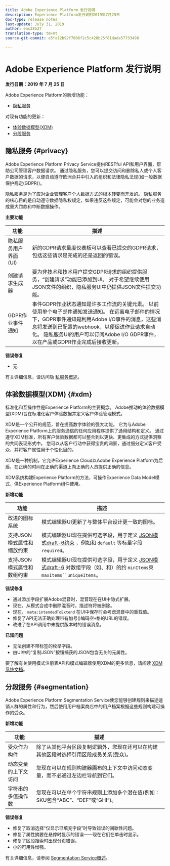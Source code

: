 ```yaml
---
title: Adobe Experience Platform 发行说明
description: Experience Platform发行说明2019年7月25日
doc-type: release notes
last-update: July 31, 2019
author: ens28527
translation-type: tm+mt
source-git-commit: e5fa12b92f7006f2c5c428b25f81dade57733498

---
```



# Adobe Experience Platform 发行说明

**发行日期：2019 年 7 月 25 日**

Adobe Experience Platform的新增功能：

* [隐私服务](#privacy)

对现有功能的更新：

* [体验数据模型(XDM)](#xdm)
* [分段服务](#segmentation)

## 隐私服务 {#privacy}

Adobe Experience Platform Privacy Service提供RESTful API和用户界面，帮助公司管理客户数据请求。 通过隐私服务，您可以提交访问和删除私人或个人客户数据的请求，以便自动遵守欧洲合并中引入的组织和法律隐私法规(如一般数据保护规定(GDPR))。

隐私服务是为了应对企业管理客户个人数据方式的根本转变而开发的。 隐私服务的核心目的是自动遵守数据隐私权规定，如果违反这些规定，可能会对您的业务造成重大罚款和中断数据操作。

**主要功能**

| 功能 | 描述 |
|---|---|
| 隐私服务用户界面(UI) | 新的GDPR请求量度仪表板可以查看已提交的GDPR请求，包括这些请求是完成的还是返回的错误。 |
| 创建请求生成器 | 要为非技术和技术用户提交GDPR请求的组织提供服务，“创建请求”功能已添加到UI。 对于希望继续使用JSON文件的组织，隐私服务UI中仍提供JSON文件提交功能。 |
| GDPR作业事件通知 | 事件GDPR作业状态通知是许多工作流的关键元素。 以前使用单个电子邮件通知发送通知。 在远离电子邮件的情况下，GDPR事件通知是利用Adobe I/O事件的消息，这些消息将发送到已配置的webhook，以便促进作业请求自动化。 隐私服务UI的用户可以订阅Adobe I/O GDPR事件，以在产品或GDPR作业完成后接收更新。 |

**错误修复**

* 无.

有关详细信息，请访问隐 [私服务概述](../../privacy-service/home.md)。

## 体验数据模型(XDM) {#xdm}

标准化和互操作性是Experience Platform的主要概念。 Adobe推动的体验数据模型(XDM)旨在标准化客户体验数据并定义客户体验管理模式。

XDM是一个公开的规范，旨在提高数字体验的强大功能。 它为与Adobe Experience Platform上的服务通信的任何应用程序提供了通用结构和定义。 通过遵守XDM标准，所有客户体验数据都可以整合到以更快、更集成的方式提供洞察的共同表现形式中。 您可以从客户行动中获得宝贵的洞察，通过细分定义客户受众，并将客户属性用于个性化目的。

XDM是一种机制，它允许Experience Cloud以Adobe Experience Platform为后盾，在正确的时间在正确的渠道上向正确的人员提供正确的信息。

XDM系统构建Experience Platform的方法，可操作Experience Data Model模式，供Experience Platform组件使用。

**新增功能**

| 功能 | 描述 |
|---|---|
| 改进的图标系统 | 模式编辑器UI更新了与整体平台设计更一致的图标。 |
| 支持JSON模式属性和缩放约束 | 模式编辑器UI现在提供可选字段，用于定义 [JSON模式draft-6约束](https://tools.ietf.org/html/draft-wright-json-schema-01) ，例如和 `default` 等标量字段 `required`。 |
| 支持JSON模式属性和数组约束 | 模式编辑器UI现在提供可选字段，用于定义 [JSON模式draft-6](https://tools.ietf.org/html/draft-wright-json-schema-01) 对数组字段（如、和）的约 `minItems`束 `maxItems``uniqueItems`。 |

**错误修复**

* 通过添加字段扩展Adobe混音时，混音现在在UI中隐式扩展。
* 现在，从模式合成中删除混音时，描述符将被删除。
* 现在， `meta:intendedToExtend` 在UI中保存时会考虑混音中的重载值。
* 修复了API无法正确处理带有加号()编码空`+`格的URL的错误。
* 改进了在API调用中未提供版本时的错误消息。

**已知问题**

* 无法创建不带标签的枚举字段。
* 由UI中的“复制JSON”按钮捕获的JSON包含无关的元属性。

要了解有关使用模式注册表API和模式编辑器使用XDM的更多信息，请阅读 [XDM系统文档](../../xdm/home.md)。

## 分段服务 {#segmentation}

Adobe Experience Platform Segmentation Service使您能够创建规则来描述适销人群的属性和行为，然后使用用户档案商店中的用户档案根据这些规则构建可操作的受众。

**新增功能**

| 功能 | 描述 |
| -----------| ---------- |
| 受众作为构件 | 除了从其他平台区段复制逻辑外，您现在还可以在构建其他区段时选择引用区段成员关系(受众)。 |
| 动态变量的上下文访问 | 您现在可以在规则构建器画布的上下文中访问动态变量，而不必通过左边栏导航到它们。 |
| 字符串的多值操作数 | 您现在可以在单个字符串规则上添加多个潜在值(例如：SKU包含“ABC”、“DEF”或“GHI”)。 |

**错误修复**

* 修复了取消选择“仅显示已填充字段”时导致错误的间歇性问题。
* 修复了属性摘要在悬停时显示的错误——现在它们在单击时显示。
* 修复了区段搜索时出现分页错误。
* 小的可用性增强。

有关详细信息，请参阅 [Segmentation Service概述](../../segmentation/home.md)。